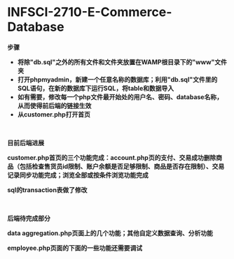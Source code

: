 # INFSCI-2710-E-Commerce-Database

<p><b>步骤<b></p>
<ul>
  <li>将除"db.sql"之外的所有文件和文件夹放置在WAMP根目录下的"www"文件夹</li>
  <li>打开phpmyadmin，新建一个任意名称的数据库；利用"db.sql"文件里的SQL语句，在新的数据库下运行SQL，将table和数据导入</li>
  <li>如有需要，修改每一个php文件最开始处的用户名、密码、database名称，从而使得前后端的链接生效</li>
  <li>从customer.php打开首页</li>
</ul>

<br>
<p><b>目前后端进展</b></p>
<p>customer.php首页的三个功能完成：account.php页的支付、交易成功删除商品（包括检查售货员id限制、账户余额是否足够限制、商品是否存在限制）、交易记录同步功能完成；浏览全部或按条件浏览功能完成</P>
<p>sql的transaction表做了修改</p>
<br>
<P><b>后端待完成部分</b></p>
<p>data aggregation.php页面上的几个功能；其他自定义数据查询、分析功能</p>
<p>employee.php页面的下面的一些功能还需要调试</p>

